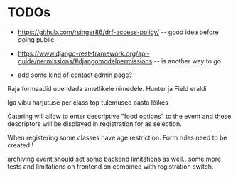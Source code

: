 # TODOs


* https://github.com/rsinger86/drf-access-policy/ -- good idea before going public
* https://www.django-rest-framework.org/api-guide/permissions/#djangomodelpermissions -- is another way to go


* add some kind of contact admin page?


Raja formaadid uuendada ametlikele nimedele. Hunter ja Field eraldi

Iga vibu harjutuse per class top tulemused aasta lõikes

Catering will allow to enter descriptive "food options" to the event and these
descriptors will be displayed in registration for as selection.

When registering some classes have age restriction. Form rules need to be created !

archiving event should set some backend limitations as well.. some more tests and
limitations on frontend on combined with registration switch.
